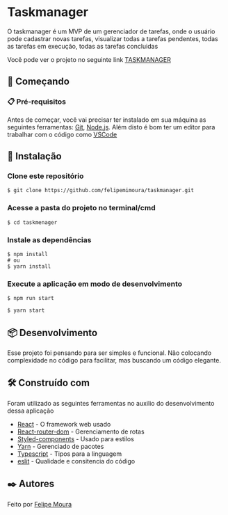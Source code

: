 # Taskmanager

O taskmanager é um MVP de um gerenciador de tarefas, onde o usuário pode cadastrar novas tarefas, visualizar todas a tarefas pendentes, todas as tarefas em execução, todas as tarefas concluidas

Você pode ver o projeto no seguinte link [TASKMANAGER](https://taskmanager-alpha.vercel.app/)

## 🚀 Começando

### 📋 Pré-requisitos

Antes de começar, você vai precisar ter instalado em sua máquina as seguintes ferramentas:
[Git](https://git-scm.com), [Node.js](https://nodejs.org/en/).
Além disto é bom ter um editor para trabalhar com o código como [VSCode](https://code.visualstudio.com/)



## 🔧 Instalação

### Clone este repositório
```
$ git clone https://github.com/felipemimoura/taskmanager.git
```
### Acesse a pasta do projeto no terminal/cmd
```
$ cd taskmenager
```
### Instale as dependências
```
$ npm install
# ou
$ yarn install
```
### Execute a aplicação em modo de desenvolvimento

```
$ npm run start

$ yarn start
```

## 📦 Desenvolvimento

Esse projeto foi pensando para ser simples e funcional. Não colocando complexidade no código para facilitar, mas buscando um código elegante.

## 🛠️ Construído com

Foram utilizado as seguintes ferramentas no auxilio do desenvolvimento dessa aplicação

* [React](https://pt-br.reactjs.org/) - O framework web usado
* [React-router-dom](https://reactrouter.com/) - Gerenciamento de rotas
* [Styled-components](https://styled-components.com/) - Usado para estilos
* [Yarn](https://yarnpkg.com/) - Gerenciado de pacotes
* [Typescript](https://www.typescriptlang.org/) - Tipos para a linguagem
* [eslit](https://eslint.org/) - Qualidade e consitencia do código


## ✒️ Autores
Feito por [Felipe Moura](https://github.com/felipemimoura/)

